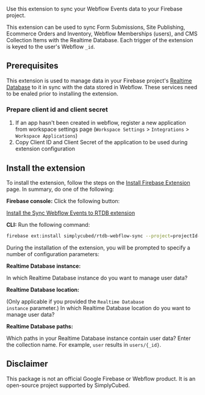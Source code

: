 Use this extension to sync your Webflow Events data to your Firebase project.

This extension can be used to sync Form Submissions, Site Publishing, Ecommerce Orders and Inventory, Webflow Memberships (users), and CMS Collection Items with the Realtime Database. Each trigger of the extension is keyed to the user's Webflow `_id`.

## Prerequisites

This extension is used to manage data in your Firebase project's [Realtime Database](https://firebase.google.com/docs/database) to it in sync with the data stored in Webflow. These services need to be enaled prior to installing the extension.

### Prepare client id and client secret

1. If an app hasn't been created in webflow, register a new application from workspace settings page (`Workspace Settings` > `Integrations` > `Workspace Applications`)
2. Copy Client ID and Client Secret of the application to be used during extension configuration

## Install the extension

To install the extension, follow the steps on the [Install Firebase Extension](https://firebase.google.com/docs/extensions/install-extensions) page. In summary, do one of the following:

**Firebase console:** Click the following button:

[Install the Sync Webflow Events to RTDB extension](https://console.firebase.google.com/project/_/extensions/install?ref=simplycubed%2Frtdb-webflow-sync)

**CLI:** Run the following command:

```bash
firebase ext:install simplycubed/rtdb-webflow-sync --project=projectId-or-alias
```

During the installation of the extension, you will be prompted to specify a number of configuration parameters:

**Realtime Database instance:**

In which Realtime Database instance do you want to manage user data?

**Realtime Database location:**

(Only applicable if you provided the `Realtime Database instance` parameter.) In which Realtime Database location do you want to manage user data?

**Realtime Database paths:**

Which paths in your Realtime Database instance contain user data? Enter the collection name. For example, `user` results in `users/{_id}`.

## Disclaimer

This package is not an official Google Firebase or Webflow product. It is an open-source project supported by SimplyCubed.
